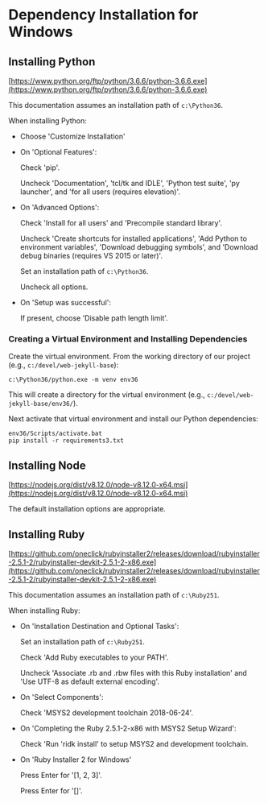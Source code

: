 # Dependency Installation for Windows

## Installing Python

[https://www.python.org/ftp/python/3.6.6/python-3.6.6.exe](https://www.python.org/ftp/python/3.6.6/python-3.6.6.exe)

This documentation assumes an installation path of `c:\Python36`.

When installing Python:

- Choose 'Customize Installation'
- On 'Optional Features':

  Check 'pip'.

  Uncheck 'Documentation', 'tcl/tk and IDLE', 'Python test suite', 'py launcher', and 'for all users (requires elevation)'.

- On 'Advanced Options':

  Check 'Install for all users' and 'Precompile standard library'.

  Uncheck 'Create shortcuts for installed applications', 'Add Python to environment variables', 'Download debugging symbols', and 'Download debug binaries (requires VS 2015 or later)'.

  Set an installation path of `c:\Python36`.

  Uncheck all options.

- On 'Setup was successful':

  If present, choose 'Disable path length limit'.

### Creating a Virtual Environment and Installing Dependencies

Create the virtual environment. From the working directory of our project (e.g., `c:/devel/web-jekyll-base`):

~~~
c:\Python36/python.exe -m venv env36
~~~

This will create a directory for the virtual environment (e.g., `c:/devel/web-jekyll-base/env36/`).

Next activate that virtual environment and install our Python dependencies:

~~~
env36/Scripts/activate.bat
pip install -r requirements3.txt
~~~

## Installing Node

[https://nodejs.org/dist/v8.12.0/node-v8.12.0-x64.msi](https://nodejs.org/dist/v8.12.0/node-v8.12.0-x64.msi)

The default installation options are appropriate.

## Installing Ruby

[https://github.com/oneclick/rubyinstaller2/releases/download/rubyinstaller-2.5.1-2/rubyinstaller-devkit-2.5.1-2-x86.exe](https://github.com/oneclick/rubyinstaller2/releases/download/rubyinstaller-2.5.1-2/rubyinstaller-devkit-2.5.1-2-x86.exe)

This documentation assumes an installation path of `c:\Ruby251`.

When installing Ruby:

- On 'Installation Destination and Optional Tasks':

  Set an installation path of `c:\Ruby251`.

  Check 'Add Ruby executables to your PATH'.

  Uncheck 'Associate .rb and .rbw files with this Ruby installation' and 'Use UTF-8 as default external encoding'.

- On 'Select Components':

  Check 'MSYS2 development toolchain 2018-06-24'.

- On 'Completing the Ruby 2.5.1-2-x86 with MSYS2 Setup Wizard':

  Check 'Run 'ridk install' to setup MSYS2 and development toolchain.

- On 'Ruby Installer 2 for Windows'

  Press Enter for '[1, 2, 3]'.

  Press Enter for '[]'.

